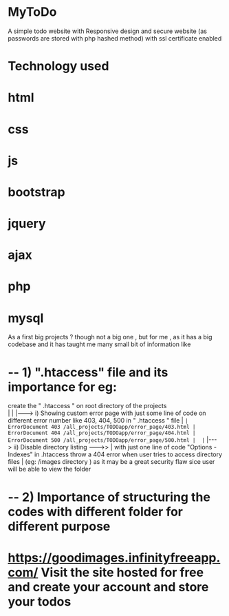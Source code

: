 # MyToDo


A simple todo website with Responsive design and secure website (as passwords are stored with php hashed method)
with ssl certificate enabled 


# Technology used
# html
# css
# js
# bootstrap
# jquery
# ajax
# php
# mysql

As a first big projects ? though not a big one , but for me , as it has a big codebase and it has taught me many small bit of information like

# -- 1) ".htaccess" file and its importance for eg:

   create the " .htaccess " on root directory of the projects  
  |
  |
  |---> i) Showing custom error page with just some line of code on different error number like 403, 404, 500 in " .htaccess " file
  | ``
  | ErrorDocument 403 /all_projects/TODOapp/error_page/403.html
  | ErrorDocument 404 /all_projects/TODOapp/error_page/404.html
  | ErrorDocument 500 /all_projects/TODOapp/error_page/500.html
  | 
  | ``
  |---> ii) Disable directory listing --->>
  | with just one line of code "Options -Indexes" in .htaccess throw a 404 error when user tries to access directory files 
  | (eg: /images directory ) as it may be a great security flaw sice user will be able to view the folder

# -- 2) Importance of structuring the codes with different folder for different purpose

# https://goodimages.infinityfreeapp.com/   Visit the site hosted for free and create your account and store your todos
